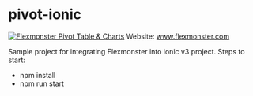 # pivot-ionic

[![Flexmonster Pivot Table & Charts](https://www.flexmonster.com/fm_uploads/2020/06/GitHub_fm.png)](https://flexmonster.com)
Website: www.flexmonster.com


Sample project for integrating Flexmonster into ionic v3 project.
Steps to start:
- npm install
- npm run start
